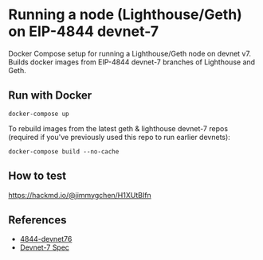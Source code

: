 # Running a node (Lighthouse/Geth) on EIP-4844 devnet-7

Docker Compose setup for running a Lighthouse/Geth node on devnet v7. Builds docker images from EIP-4844 devnet-7 branches of Lighthouse and Geth.

## Run with Docker

```
docker-compose up
```

To rebuild images from the latest geth & lighthouse devnet-7 repos (required if you've previously used this repo to run earlier devnets):

```
docker-compose build --no-cache
```

## How to test

https://hackmd.io/@jimmygchen/H1XUtBIfn

## References 

- [4844-devnet76](https://4844-devnet-7.ethpandaops.io/)
- [Devnet-7 Spec](https://notes.ethereum.org/@parithosh/devnet-7-specs)
